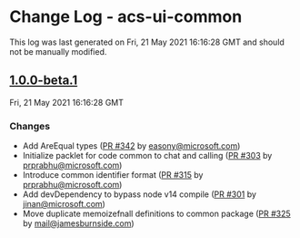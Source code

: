 # Change Log - acs-ui-common

This log was last generated on Fri, 21 May 2021 16:16:28 GMT and should not be manually modified.

<!-- Start content -->

## [1.0.0-beta.1](https://github.com/azure/communication-ui-library/tree/acs-ui-common_v1.0.0-beta.1)

Fri, 21 May 2021 16:16:28 GMT

### Changes

- Add AreEqual types ([PR #342](https://github.com/azure/communication-ui-library/pull/342) by easony@microsoft.com)
- Initialize packlet for code common to chat and calling ([PR #303](https://github.com/azure/communication-ui-library/pull/303) by prprabhu@microsoft.com)
- Introduce common identifier format ([PR #315](https://github.com/azure/communication-ui-library/pull/315) by prprabhu@microsoft.com)
- Add devDependency to bypass node v14 compile ([PR #301](https://github.com/azure/communication-ui-library/pull/301) by jinan@microsoft.com)
- Move duplicate memoizefnall definitions to common package ([PR #325](https://github.com/azure/communication-ui-library/pull/325) by mail@jamesburnside.com)
